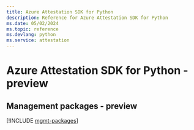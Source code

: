 ```yaml
---
title: Azure Attestation SDK for Python
description: Reference for Azure Attestation SDK for Python
ms.date: 05/02/2024
ms.topic: reference
ms.devlang: python
ms.service: attestation
---
```

# Azure Attestation SDK for Python - preview

## Management packages - preview
[!INCLUDE [mgmt-packages](attestation-mgmt-index.md)]